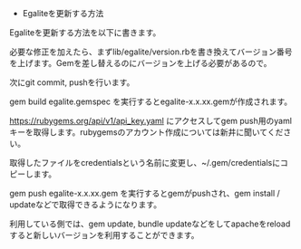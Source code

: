 
* Egaliteを更新する方法

Egaliteを更新する方法を以下に書きます。

必要な修正を加えたら、まずlib/egalite/version.rbを書き換えてバージョン番号を上げます。Gemを差し替えるのにバージョンを上げる必要があるので。

次にgit commit, pushを行います。

gem build egalite.gemspec
を実行するとegalite-x.x.xx.gemが作成されます。

https://rubygems.org/api/v1/api_key.yaml
にアクセスしてgem push用のyamlキーを取得します。rubygemsのアカウント作成については新井に聞いてください。

取得したファイルをcredentialsという名前に変更し、~/.gem/credentialsにコピーします。

gem push egalite-x.x.xx.gem
を実行するとgemがpushされ、gem install / updateなどで取得できるようになります。

利用している側では、gem update, bundle updateなどをしてapacheをreloadすると新しいバージョンを利用することができます。

